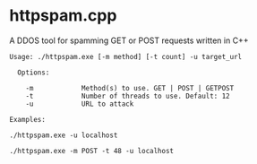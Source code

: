 # httpspam.cpp
A DDOS tool for spamming GET or POST requests written in C++
```
Usage: ./httpspam.exe [-m method] [-t count] -u target_url

  Options:

    -m            Method(s) to use. GET | POST | GETPOST
    -t            Number of threads to use. Default: 12
    -u            URL to attack

Examples:

./httpspam.exe -u localhost

./httpspam.exe -m POST -t 48 -u localhost
```
